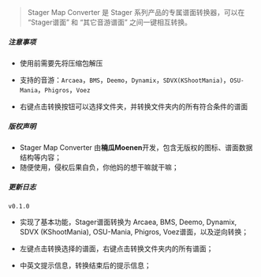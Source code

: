 

> Stager Map Converter 是 Stager 系列产品的专属谱面转换器，可以在 “Stager谱面” 和 “其它音游谱面” 之间一键相互转换。



##### 注意事项

- 使用前需要先将压缩包解压

- 支持的音游：`Arcaea`，`BMS`，`Deemo`，`Dynamix`，`SDVX(KShootMania)`，`OSU-Mania`，`Phigros`，`Voez`

- 右键点击转换按钮可以选择文件夹，并转换文件夹内的所有符合条件的谱面



##### 版权声明

- Stager Map Converter 由**楠瓜Moenen**开发，包含无版权的图标、谱面数据结构等内容；
- 随便使用，侵权后果自负，你他妈的想干嘛就干嘛；



##### 更新日志 

`v0.1.0`

- 实现了基本功能，Stager谱面转换为 Arcaea, BMS, Deemo, Dynamix, SDVX (KShootMania), OSU-Mania, Phigros, Voez谱面，以及逆向转换；
- 左键点击转换选择的谱面，右键点击转换文件夹内的所有谱面；

- 中英文提示信息，转换结束后的提示信息；